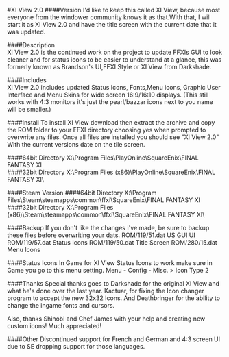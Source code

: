 #XI View 2.0
####Version
I'd like to keep this called XI View, because most everyone 
from the windower community knows it as that.With that, I 
will start it as XI View 2.0 and have the title screen with
the current date that it was updated.

####Description  
XI View 2.0 is the continued work on the project to update 
FFXIs GUI to look cleaner and for status icons to be easier 
to understand at a glance, this was formerly known as 
Brandson's UI,FFXI Style or XI View from Darkshade.

####Includes  
XI View 2.0 includes updated Status Icons, Fonts,Menu icons, 
Graphic User Interface and Menu Skins for wide screen 16:9/16:10 
displays. (This still works with 4:3 monitors it's just the 
pearl/bazzar icons next to you name will be smaller.)

####Install
To install XI View download then extract the archive and copy the 
ROM folder to your FFXI directory choosing yes when prompted to 
overwrite any files. Once all files are installed you should see 
"XI View 2.0" With the current versions date on the tile screen.

####64bit Directory
X:\Program Files\PlayOnline\SquareEnix\FINAL FANTASY XI\
####32bit Directory
X:\Program Files (x86)\PlayOnline\SquareEnix\FINAL FANTASY XI\


####Steam Version
####64bit Directory
X:\Program Files\Steam\steamapps\common\ffxi\SquareEnix\FINAL FANTASY XI\
####32bit Directory
X:\Program Files (x86)\Steam\steamapps\common\ffxi\SquareEnix\FINAL FANTASY XI\

####Backup
If you don't like the changes I've made, be sure to backup these files before overwriting your dats.
ROM/119/51.dat US GUI UI
ROM/119/57.dat Status Icons
ROM/119/50.dat Title Screen
ROM/280/15.dat Menu Icons

####Status Icons
In Game for XI View Status Icons to work make sure in Game you go to this menu setting. 
Menu - Config - Misc. > Icon Type 2

####Thanks
Special thanks goes to Darkshade for the original XI View and what he's done over 
the last year. Kactuar, for fixing the Icon changer program to accept the new 
32x32 Icons. And Deathbringer for the ability to change the ingame fonts and cursors.

Also, thanks Shinobi and Chef James with your help and creating new custom icons! Much appreciated!

####Other
Discontinued support for French and German and 4:3 screen UI due to SE dropping support for those languages.
